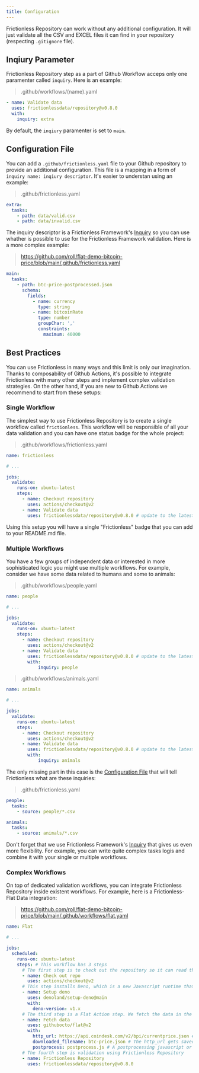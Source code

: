 ```yaml
---
title: Configuration
---
```


Frictionless Repository can work without any additional configuration. It will just validate all the CSV and EXCEL files it can find in your repository (respecting `.gitignore` file).

## Inqiury Parameter

Frictionless Repository step as a part of Github Workflow acceps only one paramenter called `inquiry`. Here is an example:

> .github/workflows/(name).yaml

```yaml
- name: Validate data
  uses: frictionlessdata/repository@v0.8.0
  with:
    inquiry: extra
```

By default, the `inqiury` paramenter is set to `main`.

## Configuration File

You can add a `.github/frictionless.yaml` file to your Github repository to provide an additional configuration. This file is a mapping in a form of `inquiry name: inqiury descriptor`. It's easier to understan using an example:

> .github/frictionless.yaml

```yaml
extra:
  tasks:
    - path: data/valid.csv
    - path: data/invalid.csv
```

The inquiry descriptor is a Frictionless Framework's [Inquiry](https://framework.frictionlessdata.io/docs/guides/framework/inquiry-guide) so you can use whather is possible to use for the Frictionless Framework validation. Here is a more complex example:

> https://github.com/roll/flat-demo-bitcoin-price/blob/main/.github/frictionless.yaml

```yaml
main:
  tasks:
    - path: btc-price-postprocessed.json
      schema:
        fields:
          - name: currency
            type: string
          - name: bitcoinRate
            type: number
            groupChar: ','
            constraints:
              maximum: 40000
```

## Best Practices

You can use Frictionless in many ways and this limit is only our imagination. Thanks to composability of Github Actions, it's possible to integrate Frictionless with many other steps and implement complex validation strategies. On the other hand, if you are new to Github Actions we recommend to start from these setups:

### Single Workflow

The simplest way to use Frictionless Repository is to create a single workflow called `frictionless`. This workflow will be responsible of all your data validation and you can have one status badge for the whole project:

> .github/workflows/frictionless.yaml

```yaml
name: frictionless

# ...

jobs:
  validate:
    runs-on: ubuntu-latest
    steps:
      - name: Checkout repository
        uses: actions/checkout@v2
      - name: Validate data
        uses: frictionlessdata/repository@v0.8.0 # update to the latest version
```

Using this setup you will have a single "Frictionless" badge that you can add to your README.md file.

### Multiple Workflows

You have a few groups of independent data or interested in more sophisticated logic you might use multiple workflows. For example, consider we have some data related to humans and some to animals:

> .github/workflows/people.yaml

```yaml
name: people

# ...

jobs:
  validate:
    runs-on: ubuntu-latest
    steps:
      - name: Checkout repository
        uses: actions/checkout@v2
      - name: Validate data
        uses: frictionlessdata/repository@v0.8.0 # update to the latest version
        with:
            inquiry: people
```

> .github/workflows/animals.yaml

```yaml
name: animals

# ...

jobs:
  validate:
    runs-on: ubuntu-latest
    steps:
      - name: Checkout repository
        uses: actions/checkout@v2
      - name: Validate data
        uses: frictionlessdata/repository@v0.8.0 # update to the latest version
        with:
            inquiry: animals
```

The only missing part in this case is the [Configuration File](#configuration-file) that will tell Frictionless what are these inquiries:

> .github/frictionless.yaml

```yaml
people:
  tasks:
    - source: people/*.csv

animals:
  tasks:
    - source: animals/*.csv
```

Don't forget that we use Frictionless Framework's [Inquiry](https://framework.frictionlessdata.io/docs/guides/framework/inquiry-guide) that gives us even more flexibility. For example, you can write quite complex tasks logis and combine it with your single or multiple workflows.

### Complex Workflows

On top of dedicated validation workflows, you can integrate Frictionless Repository inside existent workflows. For example, here is a Frictionless-Flat Data integration:

> https://github.com/roll/flat-demo-bitcoin-price/blob/main/.github/workflows/flat.yaml

```yaml
name: Flat

# ...

jobs:
  scheduled:
    runs-on: ubuntu-latest
    steps: # This workflow has 3 steps
      # The first step is to check out the repository so it can read the files inside of it and do other operations
      - name: Check out repo
        uses: actions/checkout@v2
      # This step installs Deno, which is a new Javascript runtime that improves on Node. We'll use it for postprocessing later
      - name: Setup deno
        uses: denoland/setup-deno@main
        with:
          deno-version: v1.x
      # The third step is a Flat Action step. We fetch the data in the http_url and save it as downloaded_filename
      - name: Fetch data
        uses: githubocto/flat@v2
        with:
          http_url: https://api.coindesk.com/v2/bpi/currentprice.json # The data to fetch every 5 minutes
          downloaded_filename: btc-price.json # The http_url gets saved and renamed in our repository as btc-price.json
          postprocess: postprocess.js # A postprocessing javascript or typescript file written in Deno
      # The fourth step is validation using Frictionless Repository
      - name: Frictionless Repository
        uses: frictionlessdata/repository@v0.8.0
```
